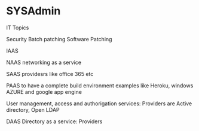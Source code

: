 # SYSAdmin
IT Topics


Security Batch patching
Software Patching

IAAS

NAAS networking as a service

SAAS providesrs like office 365 etc

PAAS to have a complete build environment examples like Heroku, windows AZURE and google app engine

User management, access and authorigation services: Providers are Active directory, Open LDAP

DAAS Directory as a service: Providers
